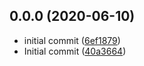 ## 0.0.0 (2020-06-10)

* initial commit ([6ef1879](https://github.com/protokol/protokol-manager/commit/6ef1879))
* Initial commit ([40a3664](https://github.com/protokol/protokol-manager/commit/40a3664))




